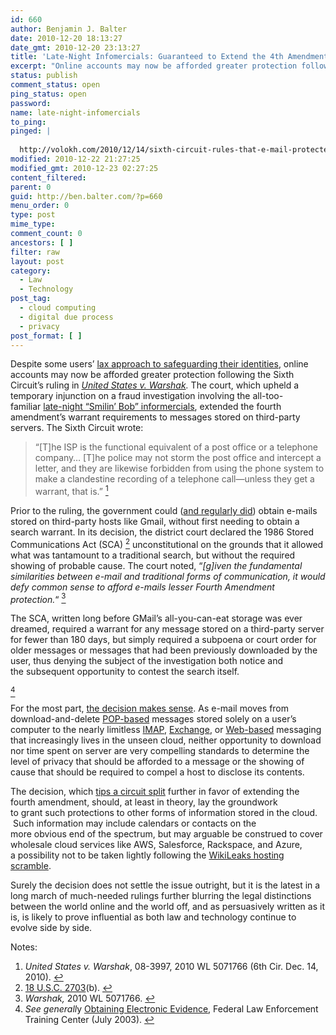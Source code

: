 ```yaml
---
id: 660
author: Benjamin J. Balter
date: 2010-12-20 18:13:27
date_gmt: 2010-12-20 23:13:27
title: 'Late-Night Infomercials: Guaranteed to Extend the 4th Amendment or Your Money Back'
excerpt: "Online accounts may now be afforded greater protection following the Sixth Circuit's ruling in United States v. Warshak. The court, upholding a temporary injunction on e-mail searches extended the fourth amendment's warrant requirements to messages stored on third-party servers."
status: publish
comment_status: open
ping_status: open
password:
name: late-night-infomercials
to_ping:
pinged: |
  
  http://volokh.com/2010/12/14/sixth-circuit-rules-that-e-mail-protected-by-the-fourth-amendment-warrant-requirement/
modified: 2010-12-22 21:27:25
modified_gmt: 2010-12-23 02:27:25
content_filtered:
parent: 0
guid: http://ben.balter.com/?p=660
menu_order: 0
type: post
mime_type:
comment_count: 0
ancestors: [ ]
filter: raw
layout: post
category:
  - Law
  - Technology
post_tag:
  - cloud computing
  - digital due process
  - privacy
post_format: [ ]
---
```

Despite some users’ [lax approach to safeguarding their identities][1], online accounts may now be afforded greater protection following the Sixth Circuit’s ruling in *[United States v. Warshak][2].* The court, which upheld a temporary injunction on a fraud investigation involving the all-too-familiar [late-night “Smilin’ Bob” informercials][3], extended the fourth amendment’s warrant requirements to messages stored on third-party servers. The Sixth Circuit wrote:

> “[T]he ISP is the functional equivalent of a post office or a telephone company… [T]he police may not storm the post office and intercept a letter, and they are likewise forbidden from using the phone system to make a clandestine recording of a telephone call—unless they get a warrant, that is.” <a class="simple-footnote" title="United States v. Warshak, 08-3997, 2010 WL 5071766 (6th Cir. Dec. 14, 2010)." id="return-note-2020-1" href="#note-2020-1"><sup>1</sup></a></span>

Prior to the ruling, the government could ([and regularly did][4]) obtain e-mails stored on third-party hosts like Gmail, without first needing to obtain a search warrant. In its decision, the district court declared the 1986 Stored Communications Act (SCA) <a class="simple-footnote" title="18 U.S.C. 2703(b)." id="return-note-2020-2" href="#note-2020-2"><sup>2</sup></a> unconstitutional on the grounds that it allowed what was tantamount to a traditional search, but without the required showing of probable cause. The court noted, “*[g]iven the fundamental similarities between e-mail and traditional forms of communication, it would defy common sense to afford e-mails lesser Fourth Amendment protection.*“ <a class="simple-footnote" title="Warshak, 2010 WL 5071766." id="return-note-2020-3" href="#note-2020-3"><sup>3</sup></a>

<!--more-->The SCA, written long before GMail’s all-you-can-eat storage was ever dreamed, required a warrant for any message stored on a third-party server for fewer than 180 days, but simply required a subpoena or court order for older messages or messages that had been previously downloaded by the user, thus denying the subject of the investigation both notice and the subsequent opportunity to contest the search itself. 

<a class="simple-footnote" title="See generally Obtaining Electronic Evidence, Federal Law Enforcement Training Center (July 2003)." id="return-note-2020-4" href="#note-2020-4"><sup>4</sup></a>

For the most part, [the decision makes sense][5]. As e-mail moves from download-and-delete [POP-based][6] messages stored solely on a user’s computer to the nearly limitless [IMAP][7], [Exchange][8], or [Web-based][9] messaging that increasingly lives in the unseen cloud, neither opportunity to download nor time spent on server are very compelling standards to determine the level of privacy that should be afforded to a message or the showing of cause that should be required to compel a host to disclose its contents.

The decision, which [tips a circuit split][10] further in favor of extending the fourth amendment, should, at least in theory, lay the groundwork to grant such protections to other forms of information stored in the cloud.  Such information may include calendars or contacts on the more obvious end of the spectrum, but may arguable be construed to cover wholesale cloud services like AWS, Salesforce, Rackspace, and Azure, a possibility not to be taken lightly following the [WikiLeaks hosting scramble][11].

Surely the decision does not settle the issue outright, but it is the latest in a long march of much-needed rulings further blurring the legal distinctions between the world online and the world off, and as persuasively written as it is, is likely to prove influential as both law and technology continue to evolve side by side.

<div class="simple-footnotes">
  <p class="notes">
    Notes:
  </p>
  
  <ol>
    <li id="note-2020-1">
      <span style="text-decoration: none;"><em>United States v. Warshak</em>, 08-3997, 2010 WL 5071766 (6th Cir. Dec. 14, 2010). <a href="#return-note-2020-1">↩</a></li><li id="note-2020-2">
        <a href="http://www.law.cornell.edu/uscode/18/usc_sec_18_00002703----000-.html">18 U.S.C. 2703</a>(b). <a href="#return-note-2020-2">↩</a>
      </li>
      <li id="note-2020-3">
        <em>Warshak, </em>2010 WL 5071766. <a href="#return-note-2020-3">↩</a>
      </li>
      <li id="note-2020-4">
        <em>See generall</em>y <a href="http://docs.google.com/viewer?a=v&q=cache:IYzfdrim0owJ:www.fletc.gov/training/programs/legal-division/downloads-articles-and-faqs/downloads/other/obtaining_electronic.pdf/download+&hl=en&gl=us&pid=bl&srcid=ADGEESgpYeTPUFAijEyb4BnY4_wzFLwSJmRNv8yL2ZD8EkhQTjt7oXv9kELuYHG7A202xJ9_MGwvgVDwjviAEh0zW76gZQAbieBYwR6cnNUyD83txcScrGTU0qDUME590QPAMej6hmSy&sig=AHIEtbTf4jZconLMbkMO_hVK8xQ92bqZNQ" target="_blank">Obtaining Electronic Evidence</a>, Federal Law Enforcement Training Center (July 2003). <a href="#return-note-2020-4">↩</a>
      </li></ol></div>

 [1]: http://blogs.wsj.com/digits/2010/12/13/the-top-50-gawker-media-passwords/
 [2]: http://www.ca6.uscourts.gov/opinions.pdf/10a0377p-06.pdf
 [3]: http://blogs.forbes.com/kashmirhill/2010/12/15/your-email-now-warrants-greater-privacy-thanks-to-sex-pill-peddling-dude/
 [4]: http://www.google.com/transparencyreport/governmentrequests/
 [5]: http://ben.balter.com/2010/10/10/does-every-cloud-have-a-silver-lining/ "Does Every Cloud Have a Silver Lining?"
 [6]: http://en.wikipedia.org/wiki/Post_Office_Protocol
 [7]: http://en.wikipedia.org/wiki/Internet_Message_Access_Protocol
 [8]: http://en.wikipedia.org/wiki/Microsoft_Exchange_Server
 [9]: http://en.wikipedia.org/wiki/Webmail
 [10]: http://volokh.com/2010/12/14/sixth-circuit-rules-that-e-mail-protected-by-the-fourth-amendment-warrant-requirement/
 [11]: http://www.huffingtonpost.com/2010/12/01/wikileaks-website-loses-h_n_790526.html